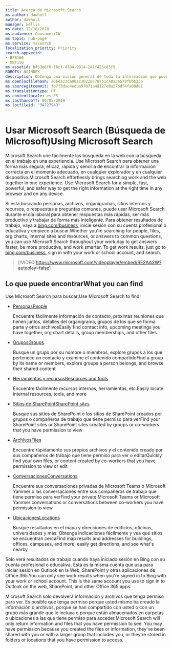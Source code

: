 ```yaml
---
title: Acerca de Microsoft Search
ms.author: dawholl
author: dawholl
manager: kellis
ms.date: 12/18/2018
ms.audience: Consumer/IW
ms.topic: hub-page
ms.service: mssearch
localization_priority: Priority
search.appverid:
- BFB160
- MET150
ms.assetid: b453e6f0-10cf-4384-9914-241f425cd5f9
ROBOTS: NOINDEX
description: Obtenga una visión general de toda la información que puede encontrar al usar Microsoft Search
ms.openlocfilehash: a6bda23da00ac302287787b1c48a3e578f0bb335
ms.sourcegitcommit: fe7f3dae4edba97071a4d127e8a27bdf4fa00d81
ms.translationtype: HT
ms.contentlocale: es-ES
ms.lasthandoff: 06/05/2019
ms.locfileid: "34727943"
---
```

# <a name="using-microsoft-search"></a><span data-ttu-id="0bada-103">Usar Microsoft Search (Búsqueda de Microsoft)</span><span class="sxs-lookup"><span data-stu-id="0bada-103">Using Microsoft Search</span></span>

<span data-ttu-id="0bada-p101">Microsoft Search une fácilmente las búsqueda en la web con la búsqueda en el trabajo en una experiencia. Use Microsoft Search para obtener una forma más segura, eficaz, rápida y sencilla de encontrar la información correcta en el momento adecuado, en cualquier explorador y en cualquier dispositivo.</span><span class="sxs-lookup"><span data-stu-id="0bada-p101">Microsoft Search effortlessly brings searching work and the web together in one experience. Use Microsoft Search for a simple, fast, powerful, and safer way to get the right information at the right time in any browser and on any device.</span></span>
  
<span data-ttu-id="0bada-p102">Si está buscando personas, archivos, organigramas, sitios internos y recursos, o respuestas a preguntas comunes, puede usar Microsoft Search durante el día laboral para obtener respuestas más rápidas, ser más productivo y trabajar de forma más inteligente. Para obtener resultados de trabajo, vaya a [bing.com/business](https://www.bing.com/business), inicie sesión con su cuenta profesional o educativa y empiece a buscar.</span><span class="sxs-lookup"><span data-stu-id="0bada-p102">Whether you're searching for people, files, org charts, internal sites and resources, or answers to common questions, you can use Microsoft Search throughout your work day to get answers faster, be more productive, and work smarter. To get work results, just go to [bing.com/business](https://www.bing.com/business), sign in with your work or school account, and search.</span></span> 
  
> [!VIDEO https://www.microsoft.com/videoplayer/embed/RE2AA2W?autoplay=false]

## <a name="what-you-can-find"></a><span data-ttu-id="0bada-108">Lo que puede encontrar</span><span class="sxs-lookup"><span data-stu-id="0bada-108">What you can find</span></span>
  
<span data-ttu-id="0bada-109">Use Microsoft Search para buscar:</span><span class="sxs-lookup"><span data-stu-id="0bada-109">Use Microsoft Search to find:</span></span>
  
- [<span data-ttu-id="0bada-110">Personas</span><span class="sxs-lookup"><span data-stu-id="0bada-110">People</span></span>](find-people-and-groups.md)
    
    <span data-ttu-id="0bada-111">Encuentre fácilmente información de contacto, próximas reuniones que tienen juntos, detalles del organigrama, grupos de los que se forma parte y otros archivos</span><span class="sxs-lookup"><span data-stu-id="0bada-111">Easily find contact info, upcoming meetings you have together, org chart details, group memberships, and other files</span></span>
    
- [<span data-ttu-id="0bada-112">Grupos</span><span class="sxs-lookup"><span data-stu-id="0bada-112">Groups</span></span>](find-people-and-groups.md)
    
    <span data-ttu-id="0bada-113">Busque un grupo por su nombre o miembros, explore grupos a los que pertenece un contacto y examine el contenido compartido</span><span class="sxs-lookup"><span data-stu-id="0bada-113">Find a group by its name or members, explore groups a person belongs, and browse their shared content</span></span>
    
- [<span data-ttu-id="0bada-114">Herramientas y recursos</span><span class="sxs-lookup"><span data-stu-id="0bada-114">Resources and tools</span></span>](find-resources-tools-and-more.md)
    
    <span data-ttu-id="0bada-115">Encuentre fácilmente recursos internos, herramientas, etc.</span><span class="sxs-lookup"><span data-stu-id="0bada-115">Easily locate internal resources, tools, and more</span></span>
    
- [<span data-ttu-id="0bada-116">Sitios de SharePoint</span><span class="sxs-lookup"><span data-stu-id="0bada-116">SharePoint sites</span></span>](find-sharepoint-sites.md)
    
    <span data-ttu-id="0bada-117">Busque sus sitios de SharePoint o los sitios de SharePoint creados por grupos o compañeros de trabajo que tiene permiso para ver</span><span class="sxs-lookup"><span data-stu-id="0bada-117">Find your SharePoint sites or SharePoint sites created by groups or co-workers that you have permission to view</span></span>
    
- [<span data-ttu-id="0bada-118">Archivos</span><span class="sxs-lookup"><span data-stu-id="0bada-118">Files</span></span>](find-files.md)
    
    <span data-ttu-id="0bada-119">Encuentre rápidamente sus propios archivos y el contenido creado por sus compañeros de trabajo que tiene permiso para ver o editar</span><span class="sxs-lookup"><span data-stu-id="0bada-119">Quickly find your own files, or content created by co-workers that you have permission to view or edit</span></span>
    
- [<span data-ttu-id="0bada-120">Conversaciones</span><span class="sxs-lookup"><span data-stu-id="0bada-120">Conversations</span></span>](find-conversations.md)
    
    <span data-ttu-id="0bada-121">Encuentre sus conversaciones privadas de Microsoft Teams o Microsoft Yammer o las conversaciones entre sus compañeros de trabajo que tiene permiso para ver</span><span class="sxs-lookup"><span data-stu-id="0bada-121">Find your private Microsoft Teams or Microsoft Yammer conversations or conversations between co-workers you have permission to view</span></span>
    
- [<span data-ttu-id="0bada-122">Ubicaciones</span><span class="sxs-lookup"><span data-stu-id="0bada-122">Locations</span></span>](find-locations.md)
    
    <span data-ttu-id="0bada-123">Busque resultados en el mapa y direcciones de edificios, oficinas, universidades y más. Obtenga indicaciones fácilmente y vea qué sitios se encuentran cerca</span><span class="sxs-lookup"><span data-stu-id="0bada-123">Find map results and addresses for buildings, offices, campuses, and more, easily get directions, and see what's nearby</span></span>    
    
<span data-ttu-id="0bada-p103">Solo verá resultados de trabajo cuando haya iniciado sesión en Bing con su cuenta profesional o educativa. Esta es la misma cuenta que usa para iniciar sesión en Outlook en la Web, SharePoint y otras aplicaciones de Office 365.</span><span class="sxs-lookup"><span data-stu-id="0bada-p103">You can only see work results when you're signed in to Bing with your work or school account. This is the same account you use to sign in to Outlook on the web, SharePoint, and other Office 365 apps.</span></span> 
  
<span data-ttu-id="0bada-p104">Microsoft Search solo devolverá información y archivos que tenga permiso para ver. Es posible que tenga permiso porque usted mismo ha creado la información o archivos, porque se han compartido con usted o con un grupo más grande que le incluya o porque están almacenados en carpetas o ubicaciones a las que tiene permiso para acceder.</span><span class="sxs-lookup"><span data-stu-id="0bada-p104">Microsoft Search will only return information and files that you have permission to see. You may have permission because you created the files or information, they've been shared with you or with a larger group that includes you, or they're stored in folders or locations that you have permission to access.</span></span>

  

